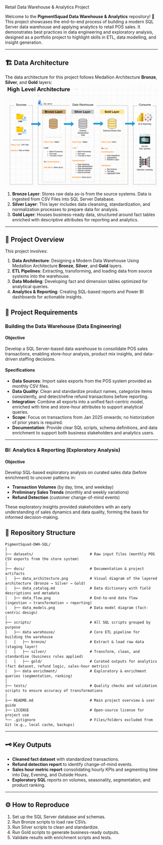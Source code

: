 Retail Data Warehouse & Analytics Project

Welcome to the **PigmentSquad Data Warehouse & Analytics** repository! 🚀  
This project showcases the end-to-end process of building a modern SQL Server data warehouse and applying analytics to retail POS sales. It demonstrates best practices in data engineering and exploratory analysis, designed as a portfolio project to highlight skills in ETL, data modelling, and insight generation.

---
## 🏗️ Data Architecture

The data architecture for this project follows Medallion Architecture **Bronze**, **Silver**, and **Gold** layers:
![Data Architecture](docs/data_architecture.png)

1. **Bronze Layer**: Stores raw data as-is from the source systems. Data is ingested from CSV Files into SQL Server Database.
2. **Silver Layer**: This layer includes data cleansing, standardization, and normalization processes to prepare data for analysis.
3. **Gold Layer**: Houses business-ready data, structured around fact tables enriched with descriptive attributes for reporting and analytics.

---
## 📖 Project Overview

This project involves:

1. **Data Architecture**: Designing a Modern Data Warehouse Using Medallion Architecture **Bronze**, **Silver**, and **Gold** layers.
2. **ETL Pipelines**: Extracting, transforming, and loading data from source systems into the warehouse.
3. **Data Modeling**: Developing fact and dimension tables optimized for analytical queries.
4. **Analytics & Reporting**: Creating SQL-based reports and Power BI dashboards for actionable insights.

## 🚀 Project Requirements

### Building the Data Warehouse (Data Engineering)

#### Objective
Develop a SQL Server–based data warehouse to consolidate POS sales transactions, enabling store-hour analysis, product mix insights, and data-driven staffing decisions.

#### Specifications
- **Data Sources**: Import sales exports from the POS system provided as monthly CSV files.
- **Data Quality**: Clean and standardize product names, categorize items consistently, and detect/refine refund transactions before reporting.
- **Integration**: Combine all exports into a unified fact-centric model, enriched with time and store-hour attributes to support analytical queries.
- **Scope**: Focus on transactions from Jan 2025 onwards; no historization of prior years is required.
- **Documentation**: Provide clear SQL scripts, schema definitions, and data enrichment to support both business stakeholders and analytics users.

---

### BI: Analytics & Reporting (Exploratory Analysis)

#### Objective
Develop SQL-based exploratory analysis on curated sales data (before enrichment) to uncover patterns in:
- **Transaction Volumes** (by day, time, and weekday)
- **Preliminary Sales Trends** (monthly and weekly variations)
- **Refund Detection** (customer change-of-mind events)

These exploratory insights provided stakeholders with an early understanding of sales dynamics and data quality, forming the basis for informed decision-making.  

## 📂 Repository Structure
```
PigmentSquad-DWH-SQL/
│
├── datasets/                          # Raw input files (monthly POS CSV exports from the store system)
│
├── docs/                              # Documentation & project artifacts
│   ├── data_architecture.png          # Visual diagram of the layered architecture (Bronze → Silver → Gold)
│   ├── data_catalog.md                # Data dictionary with field descriptions and metadata
│   ├── data_flow.png                  # End-to-end data flow (ingestion → transformation → reporting)
│   ├── data_models.png                # Data model diagram (fact-centric design)
│
├── scripts/                           # All SQL scripts grouped by purpose
│   ├── data warehouse/                # Core ETL pipeline for building the warehouse
│   │   ├── bronze/                    # Extract & load raw data (staging layer)
│   │   ├── silver/                    # Transform, clean, and standardise (business rules applied)
│   │   ├── gold/                      # Curated outputs for analytics (fact dataset, refund logic, sales-hour metrics)
│   ├── data enrichment/               # Exploratory & enrichment queries (segmentation, ranking)
│
├── tests/                             # Quality checks and validation scripts to ensure accuracy of transformations
│
├── README.md                          # Main project overview & user guide
├── LICENSE                            # Open-source license for project use
└── .gitignore                         # Files/folders excluded from Git (e.g., local cache, backups)

```
---
## 🗝️ Key Outputs
- **Cleaned fact dataset** with standardized transactions.
- **Refund detection report** to identify change-of-mind events.
- **Sales hour metric report** consolidating hourly KPIs and segmenting time into Day, Evening, and Outside Hours.
- **Exploratory SQL** reports on volumes, seasonality, segmentation, and product ranking.

---
## ⚙️ How to Reproduce
1. Set up the SQL Server database and schemas.
2. Run Bronze scripts to load raw CSVs.
3. Run Silver scripts to clean and standardize.
4. Run Gold scripts to generate business-ready outputs.
5. Validate results with enrichment scripts and tests.
